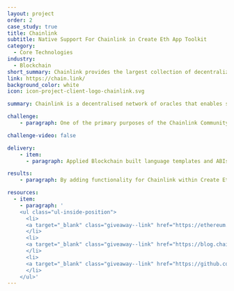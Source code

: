 ```yaml
---
layout: project
order: 2
case_study: true
title: Chainlink
subtitle: Native Support For Chainlink in Create Eth App Toolkit
category:
  - Core Technologies
industry:
  - Blockchain
short_summary: Chainlink provides the largest collection of decentralized services powering the world’s hybrid smart contracts.
link: https://chain.link/
background_color: white
icon: icon-project-client-logo-chainlink.svg

summary: Chainlink is a decentralised network of oracles that enables smart contracts to interact securely with real-world data and services outside blockchain networks. With Chainlink, the traditional systems that currently power modern economies can connect to the emerging blockchain industry to generate more security, efficiency, and transparency in business and social processes.

challenge:
    - paragraph: One of the primary purposes of the Chainlink Community Grant Program is to support the developers' community by making it easy to learn about, build, and impact the world with hybrid smart contracts and Chainlink oracles. Applied Blockchain was therefore commissioned with the grant to build native Chainlink support within the Create Eth App developer toolkit. Create Eth App is a community resource for quickly and securely developing full-stack, Ethereum-powered React applications with key smart contract tooling and APIs already built-in. Create Eth App saves developers substantial time and resources when building Web3 applications by giving them standardised and thoroughly tested one-click templates for deploying code.

challenge-video: false

delivery:
    - item:
      - paragraph: Applied Blockchain built language templates and ABIs that developers need to launch Web3 interfaces for Chainlinked smart contracts via the Create Eth App. They provide developers with a mature foundation for building a web experience that consumes and presents data from Chainlink. Applied Blockchain will conduct ongoing tests and update the Create Eth App library for Chainlink to remain secure, functional, and easy to use.

results:
    - paragraph: By adding functionality for Chainlink within Create Eth App, developers can seamlessly create an intuitive interface for Chainlinked applications on Ethereum with just a single command. For example, a Web3-enabled interface can be launched with a built-in connection to Chainlink Price Feeds through a my-eth-app template—speeding up development time without sacrificing security.

resources:
  - item:
    - paragraph: '
    <ul class="ul-inside-position">
      <li>
      <a target="_blank" class="giveaway--link" href="https://ethereum.org/en/developers/tutorials/kickstart-your-dapp-frontend-development-wth-create-eth-app/">Create Eth App</a>
      </li>
      <li>
      <a target="_blank" class="giveaway--link" href="https://blog.chain.link/applied-blockchain-receives-grant-for-create-eth-app/">Applied Blockchain Receives Grant to Build Native Support For Chainlink in Create Eth App Toolkit</a>
      </li>
      <li>
      <a target="_blank" class="giveaway--link" href="https://github.com/appliedblockchain/create-eth-app/">GitHub - Create Eth App</a>
      </li>
    </ul>'
---
```

